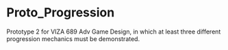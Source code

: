 # Proto_Progression
Prototype 2 for VIZA 689 Adv Game Design, in which at least three different progression mechanics must be demonstrated.
